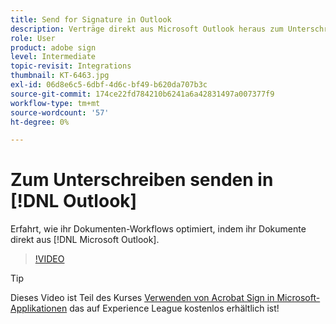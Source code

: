 ```yaml
---
title: Send for Signature in Outlook
description: Verträge direkt aus Microsoft Outlook heraus zum Unterschreiben versenden
role: User
product: adobe sign
level: Intermediate
topic-revisit: Integrations
thumbnail: KT-6463.jpg
exl-id: 06d8e6c5-6dbf-4d6c-bf49-b620da707b3c
source-git-commit: 174ce22fd784210b6241a6a42831497a007377f9
workflow-type: tm+mt
source-wordcount: '57'
ht-degree: 0%

---
```


# Zum Unterschreiben senden in [!DNL Outlook]

Erfahrt, wie ihr Dokumenten-Workflows optimiert, indem ihr Dokumente direkt aus [!DNL Microsoft Outlook].

>[!VIDEO](https://video.tv.adobe.com/v/37839?hidetitle=true)

>[!TIP]
>
>Dieses Video ist Teil des Kurses [Verwenden von Acrobat Sign in Microsoft-Applikationen](https://experienceleague.adobe.com/?recommended=Sign-U-1-2020.2) das auf Experience League kostenlos erhältlich ist!

